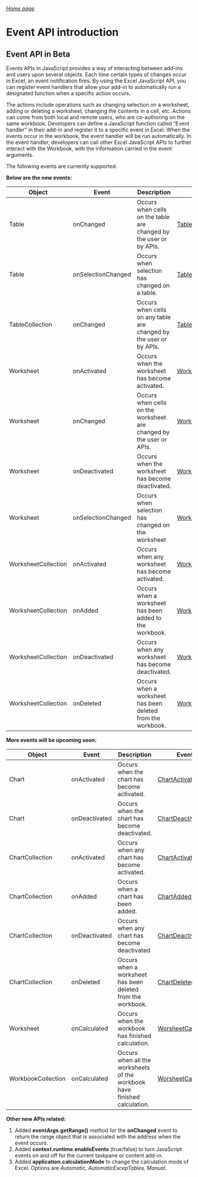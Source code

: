 _[Home page](../index.md)_



# Event API introduction

## Event API in Beta
Events APIs in JavaScript provides a way of interacting between add-ins and users upon several objects. Each time certain types of changes occur in Excel, an event notification fires. By using the Excel JavaScript API, you can register event handlers that allow your add-in to automatically run a designated function when a specific action occurs. 

The actions include operations such as changing selection on a worksheet, adding or deleting a worksheet, changing the contents in a cell, etc. Actions can come from both local and remote users, who are co-authoring on the same workbook. Developers can define a JavaScript function called “Event handler” in their add-in and register it to a specific event in Excel. When the events occur in the workbook, the event handler will be run automatically. In the event handler, developers can call other Excel JavaScript APIs to further interact with the Workbook, with the information carried in the event arguments.

The following events are currently supported.

**Below are the new events:**

| Object | Event | Description | Event Argument |
| --- | --- | --- | --- |
| Table | onChanged | Occurs when cells on the table are changed by the user or by APIs. | [TableChangedEventArgs](https://github.com/OfficeDev/office-js-docs/blob/ExcelJs_OpenSpec/reference/excel/tablechangedeventargs.md) |
| Table | onSelectionChanged | Occurs when selection has changed on a table. | [TableSelectionChangedEventArgs](https://github.com/OfficeDev/office-js-docs/blob/ExcelJs_OpenSpec/reference/excel/tableselectionchangedeventargs.md) |
| TableCollection | onChanged | Occurs when cells on any table are changed by the user or by APIs. | [TableChangedEventArgs](https://github.com/OfficeDev/office-js-docs/blob/ExcelJs_OpenSpec/reference/excel/tablechangedeventargs.md) |
| Worksheet | onActivated | Occurs when the worksheet has become activated. | [WorksheetActivatedEventArgs](https://github.com/OfficeDev/office-js-docs/blob/ExcelJs_OpenSpec/reference/excel/worksheetactivatedeventargs.md) |
| Worksheet| onChanged | Occurs when cells on the worksheet are changed by the user or APIs. | [WorksheetChangedEventArgs](https://github.com/OfficeDev/office-js-docs/blob/ExcelJs_OpenSpec/reference/excel/worksheetchangedeventargs.md) |
| Worksheet | onDeactivated | Occurs when the worksheet has become deactivated. | [WorksheetDeactivatedEventArgs](https://github.com/OfficeDev/office-js-docs/blob/ExcelJs_OpenSpec/reference/excel/worksheetdeactivatedeventargs.md) |
| Worksheet | onSelectionChanged | Occurs when selection has changed on the worksheet | [WorksheetSelectionChangedEventArgs](https://github.com/OfficeDev/office-js-docs/blob/ExcelJs_OpenSpec/reference/excel/worksheetselectionchangedeventargs.md) |
| WorksheetCollection | onActivated | Occurs when any worksheet has become activated. | [WorksheetActivatedEventArgs](https://github.com/OfficeDev/office-js-docs/blob/ExcelJs_OpenSpec/reference/excel/worksheetactivatedeventargs.md) |
| WorksheetCollection | onAdded | Occurs when a worksheet has been added to the workbook. | [WorksheetAddedEventArgs](https://github.com/OfficeDev/office-js-docs/blob/ExcelJs_OpenSpec/reference/excel/worksheetaddedeventargs.md) |
| WorksheetCollection| onDeactivated | Occurs when any worksheet has become deactivated. | [WorksheetDeactivatedEventArgs](https://github.com/OfficeDev/office-js-docs/blob/ExcelJs_OpenSpec/reference/excel/worksheetdeactivatedeventargs.md) |
| WorksheetCollection | onDeleted | Occurs when a worksheet has been deleted from the workbook. | [WorksheetDeletedEventargs](https://github.com/OfficeDev/office-js-docs/blob/ExcelJs_OpenSpec/reference/excel/worksheetdeletedeventargs.md) |

**More events will be upcoming soon:**

| Object | Event | Description | Event Argument |
| --- | --- | --- | --- |
| Chart | onActivated | Occurs when the chart has become activated. | [ChartActivatedEventArgs](https://github.com/OfficeDev/office-js-docs/blob/ExcelJs_OpenSpec/reference/excel/chartactivatedeventargs.md) |
| Chart | onDeactivated | Occurs when the chart has become deactivated. | [ChartDeactivatedEventArgs](https://github.com/OfficeDev/office-js-docs/blob/ExcelJs_OpenSpec/reference/excel/chartdeactivatedeventargs.md) |
| ChartCollection | onActivated | Occurs when any chart has become activated. | [ChartActivatedEventArgs](https://github.com/OfficeDev/office-js-docs/blob/ExcelJs_OpenSpec/reference/excel/chartactivatedeventargs.md) |
| ChartCollection | onAdded | Occurs when a chart has been added. | [ChartAddedEventArgs](https://github.com/OfficeDev/office-js-docs/blob/ExcelJs_OpenSpec/reference/excel/chartaddedeventargs.md) |
| ChartCollection | onDeactivated | Occurs when any chart has become deactivated | [ChartDeactivatedEventArgs](https://github.com/OfficeDev/office-js-docs/blob/ExcelJs_OpenSpec/reference/excel/chartdeactivatedeventargs.md) |
| ChartCollection | onDeleted | Occurs when a worksheet has been deleted from the workbook. | [ChartDeletedEvent](https://github.com/OfficeDev/office-js-docs/blob/ExcelJs_OpenSpec/reference/excel/chartdeletedevent.md) |
| Worksheet | onCalculated | Occurs when the workbook has finished calculation. | [WorsheetCalculatedEventArgs](https://github.com/OfficeDev/office-js-docs/blob/ExcelJs_OpenSpec/reference/excel/worksheetcalculatedeventargs.md) |
| WorkbookCollection | onCalculated | Occurs when all the worksheets of the workbook have finished calculation. | [WorsheetCalculatedEventArgs](https://github.com/OfficeDev/office-js-docs/blob/ExcelJs_OpenSpec/reference/excel/worksheetcalculatedeventargs.md) |

**Other new APIs related:**

1. Added **eventArgs.getRange()** method for the **onChanged** event to return the range object that is associated with the address when the event occurs.
2. Added **context.runtime.enableEvents** (true/false) to turn JavaScript events on and off for the current taskpane or content add-in.
3. Added **application.calculationMode** to change the calculation mode of Excel. Options are _Automatic, AutomaticExcepTables, Manual_.
